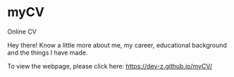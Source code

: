# myCV
Online CV

Hey there! Know a little more about me, my career, educational background and the things I have made.

To view the webpage, please click here:
https://dev-z.github.io/myCV/
